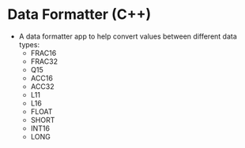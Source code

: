 # Data Formatter (C++)
- A data formatter app to help convert values between different data types:
  - FRAC16
  - FRAC32
  - Q15
  - ACC16
  - ACC32
  - L11
  - L16
  - FLOAT
  - SHORT
  - INT16
  - LONG
